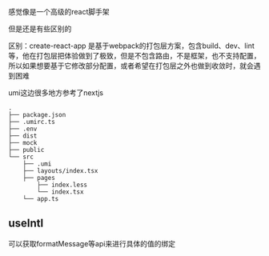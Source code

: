 感觉像是一个高级的react脚手架

但是还是有些区别的

区别：create-react-app 是基于webpack的打包层方案，包含build、dev、lint等，他在打包层把体验做到了极致，但是不包含路由，不是框架，也不支持配置，所以如果想要基于它修改部分配置，或者希望在打包层之外也做到收敛时，就会遇到困难

umi这边很多地方参考了nextjs



```
.
├── package.json
├── .umirc.ts
├── .env
├── dist
├── mock
├── public
└── src
    ├── .umi
    ├── layouts/index.tsx
    ├── pages
        ├── index.less
        └── index.tsx
    └── app.ts
```



## useIntl 

可以获取formatMessage等api来进行具体的值的绑定

